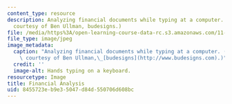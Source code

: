 ```yaml
---
content_type: resource
description: Analyzing financial documents while typing at a computer. (Photograph
  courtesy of Ben Ullman, budesigns.)
file: /media/https%3A/open-learning-course-data-rc.s3.amazonaws.com/11-167-economic-development-technical-capabilities-spring-2004/8455723eb9e35047d84d550706d608bc_11-167s04.jpg
file_type: image/jpeg
image_metadata:
  caption: "Analyzing financial documents while typing at a computer. (Photograph\
    \ courtesy of Ben Ullman,\_[budesigns](http://www.budesigns.com).)"
  credit: ''
  image-alt: Hands typing on a keyboard.
resourcetype: Image
title: Financial Analysis
uid: 8455723e-b9e3-5047-d84d-550706d608bc
---
```

